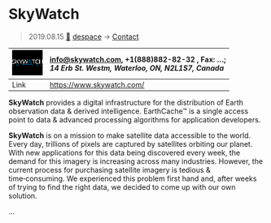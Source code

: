 # SkyWatch
> 2019.08.15 [🚀](../index/index.md) [despace](index.md) → [Contact](contact.md)

|[![](f/contact/s/skywatch_logo1_thumb.png)](f/contact/s/skywatch_logo1.png)|<info@skywatch.com>, +1(888)882-82-32 , Fax: …;<br> *14 Erb St. Westm, Waterloo, ON, N2L1S7, Canada*|
|:--|:--|
|Link|<https://www.skywatch.com/>|

**SkyWatch** provides a digital infrastructure for the distribution of Earth observation data & derived intelligence. EarthCache™ is a single access point to data & advanced processing algorithms for application developers.

**SkyWatch** is on a mission to make satellite data accessible to the world. Every day, trillions of pixels are captured by satellites orbiting our planet. With new applications for this data being discovered every week, the demand for this imagery is increasing across many industries. However, the current process for purchasing satellite imagery is tedious & time‑consuming. We experienced this problem first hand and, after weeks of trying to find the right data, we decided to come up with our own solution.


<p style="page-break-after:always"> </p>

…


